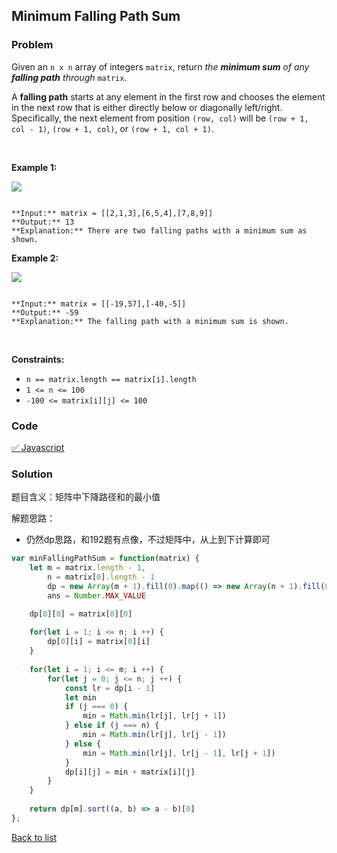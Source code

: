 Minimum Falling Path Sum
---
### Problem
Given an `n x n` array of integers `matrix`, return *the **minimum sum** of any **falling path** through* `matrix`.


A **falling path** starts at any element in the first row and chooses the element in the next row that is either directly below or diagonally left/right. Specifically, the next element from position `(row, col)` will be `(row + 1, col - 1)`, `(row + 1, col)`, or `(row + 1, col + 1)`.


 


**Example 1:**


![](https://assets.leetcode.com/uploads/2021/11/03/failing1-grid.jpg)

```

**Input:** matrix = [[2,1,3],[6,5,4],[7,8,9]]
**Output:** 13
**Explanation:** There are two falling paths with a minimum sum as shown.

```

**Example 2:**


![](https://assets.leetcode.com/uploads/2021/11/03/failing2-grid.jpg)

```

**Input:** matrix = [[-19,57],[-40,-5]]
**Output:** -59
**Explanation:** The falling path with a minimum sum is shown.

```

 


**Constraints:**


* `n == matrix.length == matrix[i].length`
* `1 <= n <= 100`
* `-100 <= matrix[i][j] <= 100`

### Code
[✅ Javascript](./solution.js)
### Solution
题目含义：矩阵中下降路径和的最小值

解题思路：
- 仍然dp思路，和192题有点像，不过矩阵中，从上到下计算即可

```javascript
var minFallingPathSum = function(matrix) {
    let m = matrix.length - 1,
        n = matrix[0].length - 1
        dp = new Array(m + 1).fill(0).map(() => new Array(n + 1).fill(0))
        ans = Number.MAX_VALUE

    dp[0][0] = matrix[0][0]
   
    for(let i = 1; i <= n; i ++) {
        dp[0][i] = matrix[0][i]
    }
    
    for(let i = 1; i <= m; i ++) {
        for(let j = 0; j <= n; j ++) {
            const lr = dp[i - 1]
            let min
            if (j === 0) {
                min = Math.min(lr[j], lr[j + 1])
            } else if (j === n) {
                min = Math.min(lr[j], lr[j - 1])
            } else {
                min = Math.min(lr[j], lr[j - 1], lr[j + 1])
            }
            dp[i][j] = min + matrix[i][j]
        }
    }
 
    return dp[m].sort((a, b) => a - b)[0]
};
```

[Back to list](../README.md)